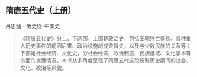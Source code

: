 ## 隋唐五代史（上册）

吕思勉  -  历史榜-中国史

> 《隋唐五代史》分上、下两部，上部是政治史，包括王朝兴亡盛衰、各种重大历史事件的前因后果、政治设施的成败得失，以及与少数民族的关系等；下部是社会经济、文化史，分社会经济、政治制度、民族疆域、文化学术等方面的发展情况。本书从多角度呈现了隋唐五代这段纷繁历史期间的社会、文化、政治等风貌。
